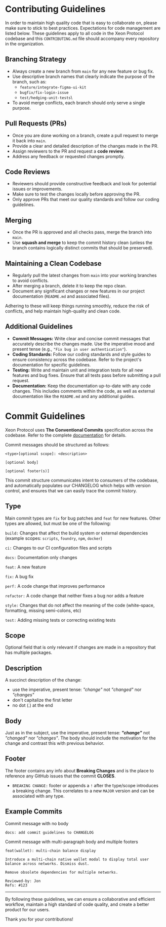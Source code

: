 # Contributing Guidelines

In order to maintain high quality code that is easy to collaborate on, please make sure to stick to best practices. Expectations for code management are listed below. These guidelines apply to all code in the Xeon Protocol codebase and this `CONTRIBUTING.md` file should accompany every repository in the organization.

## Branching Strategy

- Always create a new branch from `main` for any new feature or bug fix.
- Use descriptive branch names that clearly indicate the purpose of the branch, such as:
  - `feature/integrate-figma-ui-kit`
  - `bugfix/fix-login-issue`
  - `test/hedging-unit-tests`\
- To avoid merge conflicts, each branch should only serve a single purpose.

## Pull Requests (PRs)

- Once you are done working on a branch, create a pull request to merge it back into `main`.
- Provide a clear and detailed description of the changes made in the PR.
- Assign reviewers to the PR and request a **code review**.
- Address any feedback or requested changes promptly.

## Code Reviews

- Reviewers should provide constructive feedback and look for potential issues or improvements.
- Make sure to test the changes locally before approving the PR.
- Only approve PRs that meet our quality standards and follow our coding guidelines.

## Merging

- Once the PR is approved and all checks pass, merge the branch into `main`.
- Use **squash and merge** to keep the commit history clean (unless the branch contains logically distinct commits that should be preserved).

## Maintaining a Clean Codebase

- Regularly pull the latest changes from `main` into your working branches to avoid conflicts.
- After merging a branch, delete it to keep the repo clean.
- Document any significant changes or new features in our project documentation (`README.md` and associated files).

Adhering to these will keep things running smoothly, reduce the risk of conflicts, and help maintain high-quality and clean code.

## Additional Guidelines

- **Commit Messages:** Write clear and concise commit messages that accurately describe the changes made. Use the imperative mood and present tense (e.g., `"Fix bug in user authentication"`).
- **Coding Standards:** Follow our coding standards and style guides to ensure consistency across the codebase. Refer to the project's documentation for specific guidelines.
- **Testing:** Write and maintain unit and integration tests for all new features and bug fixes. Ensure that all tests pass before submitting a pull request.
- **Documentation:** Keep the documentation up-to-date with any code changes. This includes comments within the code, as well as external documentation like the `README.md` and any additional guides.

# Commit Guidelines

Xeon Protocol uses **The Conventional Commits** specification across the codebase. Refer to the complete [documentation](https://www.conventionalcommits.org/en/v1.0.0/#summary) for details.

Commit messages should be structured as follows:

```
<type>[optional scope]: <description>

[optional body]

[optional footer(s)]
```

This commit structure communicates intent to consumers of the codebase, and automatically populates our CHANGELOG which helps with version control, and ensures that we can easily trace the commit history.

## Type

Main commit types are `fix` for bug patches and `feat` for new features. Other types are allowed, but must be one of the following:

`build:` Changes that affect the build system or external dependencies (example scopes: `scripts`, `foundry`, `npm`, `docker`)

`ci:` Changes to our CI configuration files and scripts

`docs:` Documentation only changes

`feat:` A new feature

`fix:` A bug fix

`perf:` A code change that improves performance

`refactor:` A code change that neither fixes a bug nor adds a feature

`style:` Changes that do not affect the meaning of the code (white-space, formatting, missing semi-colons, etc)

`test:` Adding missing tests or correcting existing tests

## Scope

Optional field that is only relevant if changes are made in a repository that has multiple packages.

## Description

A succinct description of the change:

- use the imperative, present tense: _"change"_ not _"changed"_ nor _"changes"_
- don't capitalize the first letter
- no dot (.) at the end

## Body

Just as in the subject, use the imperative, present tense: **_"change"_** not _"changed"_ nor _"changes"_. The body should include the motivation for the change and contrast this with previous behavior.

## Footer

The footer contains any info about **Breaking Changes** and is the place to reference any GitHub issues that the commit **CLOSES**.

- `BREAKING CHANGE:` footer or appends a `!` after the type/scope introduces a breaking change. This correlates to a new `MAJOR` version and can be associated with any type.

## Example Commits

Commit message with no body

```
docs: add commit guidelines to CHANGELOG
```

Commit message with multi-paragraph body and multiple footers

```
feat(wallet): multi-chain balance display

Introduce a multi-chain native wallet modal to display total user balance across networks. Dismiss dust.

Remove obsolete dependencies for multiple networks.

Reviewed-by: Jon
Refs: #123
```

---

By following these guidelines, we can ensure a collaborative and efficient workflow, maintain a high standard of code quality, and create a better product for our users.

Thank you for your contributions!
